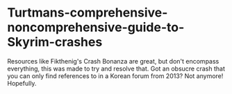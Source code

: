# Turtmans-comprehensive-noncomprehensive-guide-to-Skyrim-crashes
Resources like Fikthenig's Crash Bonanza are great, but don't encompass everything, this was made to try and resolve that. Got an obsucre crash that you can only find references to in a Korean forum from 2013? Not anymore! Hopefully.
